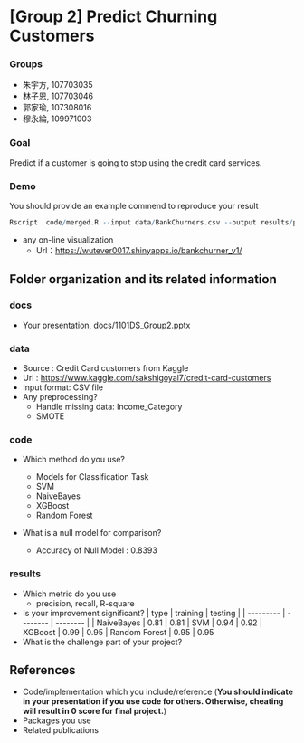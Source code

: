 # [Group 2] Predict Churning Customers

### Groups
* 朱宇方, 107703035
* 林子恩, 107703046 
* 郭家瑜, 107308016
* 穆永綸, 109971003

### Goal
Predict if a customer is going to stop using the credit card services.

### Demo 
You should provide an example commend to reproduce your result
```R
Rscript  code/merged.R --input data/BankChurners.csv --output results/performance.csv

```
* any on-line visualization
  * Url：https://wutever0017.shinyapps.io/bankchurner_v1/
## Folder organization and its related information

### docs
* Your presentation, docs/1101DS_Group2.pptx

### data

* Source : Credit Card customers from Kaggle
* Url : https://www.kaggle.com/sakshigoyal7/credit-card-customers
* Input format: CSV file
* Any preprocessing?
  * Handle missing data: Income_Category
  * SMOTE

### code

* Which method do you use?
  * Models for Classification Task
  * SVM
  * NaiveBayes
  * XGBoost
  * Random Forest
  
* What is a null model for comparison?
  * Accuracy of Null Model : 0.8393

### results

* Which metric do you use 
  * precision, recall, R-square
* Is your improvement significant?
| type | training | testing |
| --------- | -------- | -------- |
| NaiveBayes | 0.81 | 0.81 
| SVM | 0.94 | 0.92 
| XGBoost | 0.99 | 0.95
| Random Forest | 0.95 | 0.95
* What is the challenge part of your project?

## References
* Code/implementation which you include/reference (__You should indicate in your presentation if you use code for others. Otherwise, cheating will result in 0 score for final project.__)
* Packages you use
* Related publications
